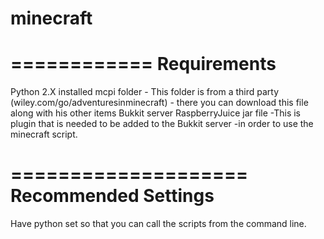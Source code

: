 # minecraft

============
Requirements
============

Python 2.X installed
mcpi folder
    - This folder is from a third party (wiley.com/go/adventuresinminecraft)
     - there you can download this file along with his other items
Bukkit server
RaspberryJuice jar file
    -This is plugin that is needed to be added to the Bukkit server
    -in order to use the minecraft script.


====================
Recommended Settings
====================

Have python set so that you can call the scripts from the command line.
